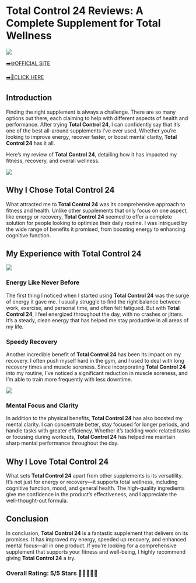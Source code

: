 # **Total Control 24 Reviews**: A Complete Supplement for Total Wellness

[![](https://static.vecteezy.com/system/resources/thumbnails/019/896/014/small/buy-now-gradient-button-with-cart-symbol-buy-now-illustration-png.png)](https://edetoop.top/lander/sugarpreland-1/tc24.html) 

[➡️🌐OFFICIAL SITE](https://edetoop.top/lander/sugarpreland-1/tc24.html) 

[➡️🔗CLICK HERE](https://edetoop.top/lander/sugarpreland-1/tc24.html) 


## Introduction

Finding the right supplement is always a challenge. There are so many options out there, each claiming to help with different aspects of health and performance. After trying **Total Control 24**, I can confidently say that it’s one of the best all-around supplements I’ve ever used. Whether you’re looking to improve energy, recover faster, or boost mental clarity, **Total Control 24** has it all.

Here’s my review of **Total Control 24**, detailing how it has impacted my fitness, recovery, and overall wellness.

[![](https://wallpapers.com/images/hd/red-order-now-button-udg4jcj4arvn8b0n-2.png)](https://edetoop.top/lander/sugarpreland-1/tc24.html)  

## Why I Chose **Total Control 24**

What attracted me to **Total Control 24** was its comprehensive approach to fitness and health. Unlike other supplements that only focus on one aspect, like energy or recovery, **Total Control 24** seemed to offer a complete solution for people looking to optimize their daily routine. I was intrigued by the wide range of benefits it promised, from boosting energy to enhancing cognitive function.

## My Experience with **Total Control 24**

[![](https://static.vecteezy.com/system/resources/thumbnails/019/896/014/small/buy-now-gradient-button-with-cart-symbol-buy-now-illustration-png.png)](https://edetoop.top/lander/sugarpreland-1/tc24.html)

### Energy Like Never Before

The first thing I noticed when I started using **Total Control 24** was the surge of energy it gave me. I usually struggle to find the right balance between work, exercise, and personal time, and often felt fatigued. But with **Total Control 24**, I feel energized throughout the day, with no crashes or jitters. It’s a steady, clean energy that has helped me stay productive in all areas of my life.

### Speedy Recovery

Another incredible benefit of **Total Control 24** has been its impact on my recovery. I often push myself hard in the gym, and I used to deal with long recovery times and muscle soreness. Since incorporating **Total Control 24** into my routine, I’ve noticed a significant reduction in muscle soreness, and I’m able to train more frequently with less downtime.

[![](https://wallpapers.com/images/hd/red-order-now-button-udg4jcj4arvn8b0n-2.png)](https://edetoop.top/lander/sugarpreland-1/tc24.html)  

### Mental Focus and Clarity

In addition to the physical benefits, **Total Control 24** has also boosted my mental clarity. I can concentrate better, stay focused for longer periods, and handle tasks with greater efficiency. Whether it’s tackling work-related tasks or focusing during workouts, **Total Control 24** has helped me maintain sharp mental performance throughout the day.

## Why I Love **Total Control 24**

What sets **Total Control 24** apart from other supplements is its versatility. It’s not just for energy or recovery—it supports total wellness, including cognitive function, mood, and general health. The high-quality ingredients give me confidence in the product’s effectiveness, and I appreciate the well-thought-out formula.

## Conclusion

In conclusion, **Total Control 24** is a fantastic supplement that delivers on its promises. It has improved my energy, speeded up recovery, and enhanced mental focus—all in one product. If you’re looking for a comprehensive supplement that supports your fitness and well-being, I highly recommend giving **Total Control 24** a try.

### Overall Rating: 5/5 Stars 🌟🌟🌟🌟🌟
